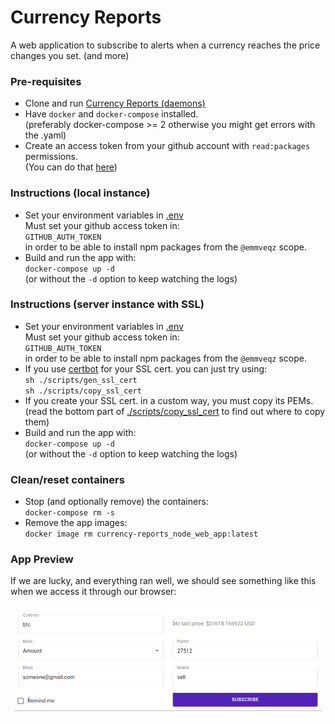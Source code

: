 # Currency Reports

A web application to subscribe to alerts when a currency reaches
the price changes you set. (and more)


### Pre-requisites

 - Clone and run
   [Currency Reports (daemons)](https://github.com/emmveqz/currency-reports-daemons)
 - Have `docker` and `docker-compose` installed.  
   (preferably docker-compose >= 2 otherwise you might get errors
   with the .yaml)
 - Create an access token from your github account
   with `read:packages` permissions.  
   (You can do that [here](https://github.com/settings/tokens))


### Instructions (local instance)

 - Set your environment variables in [.env](./.env)  
   Must set your github access token in:  
   `GITHUB_AUTH_TOKEN`  
   in order to be able to install npm packages from the `@emmveqz` scope.
 - Build and run the app with:  
   `docker-compose up -d`  
   (or without the `-d` option to keep watching the logs)


### Instructions (server instance with SSL)

 - Set your environment variables in [.env](./.env)  
   Must set your github access token in:  
   `GITHUB_AUTH_TOKEN`  
   in order to be able to install npm packages from the `@emmveqz` scope.
 - If you use [certbot](https://certbot.eff.org/) for your SSL cert.
   you can just try using:  
   `sh ./scripts/gen_ssl_cert`  
   `sh ./scripts/copy_ssl_cert`
 - If you create your SSL cert. in a custom way, you must copy its PEMs.  
   (read the bottom part of
   [./scripts/copy_ssl_cert](./scripts/copy_ssl_cert) to find out
   where to copy them)
 - Build and run the app with:  
   `docker-compose up -d`  
   (or without the `-d` option to keep watching the logs)


### Clean/reset containers
 - Stop (and optionally remove) the containers:  
   `docker-compose rm -s`
 - Remove the app images:  
   `docker image rm currency-reports_node_web_app:latest`


### App Preview
If we are lucky, and everything ran well,
we should see something like this  
when we access it through our browser:

![preview](./preview.png)
